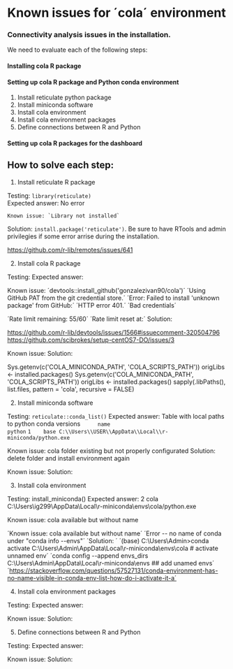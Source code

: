 # Known issues for ´cola´ environment


### Connectivity analysis issues in the installation.
 
 We need to evaluate each of the following steps:
 
 #### Installing cola R package
 
 
 
 #### Setting up cola R package and Python conda environment
 
 1. Install reticulate python package
 2. Install miniconda software
 3. Install cola environment
 4. Install cola environment packages
 5. Define connections between R and Python
 
 #### Setting up cola R packages for the dashboard

 
 
## How to solve each step:
 
 1. Install reticulate R package
  
  Testing: `library(reticulate)`  
  Expected answer: No error
  
    Known issue: `Library not installed`
  Solution: `install.package('reticulate')`. Be sure to have RTools and admin privilegies if some error arrise during the installation.
  
  
  https://github.com/r-lib/remotes/issues/641
  

 2. Install cola R package
  
  Testing: 
  Expected answer:
  
  Known issue: 
   ´devtools::install_github('gonzalezivan90/cola')´
  ´Using GitHub PAT from the git credential store.´
  ´Error: Failed to install 'unknown package' from GitHub:´
  ´HTTP error 401.´
  ´Bad credentials´

  ´Rate limit remaining: 55/60´
  ´Rate limit reset at:´
  Solution:  
  
  https://github.com/r-lib/devtools/issues/1566#issuecomment-320504796 
  https://github.com/scibrokes/setup-centOS7-DO/issues/3
  
  Known issue: 
  Solution:



  Sys.getenv(c('COLA_MINICONDA_PATH', 'COLA_SCRIPTS_PATH'))
  origLibs <- installed.packages()
  Sys.getenv(c('COLA_MINICONDA_PATH', 'COLA_SCRIPTS_PATH'))
  origLibs <- installed.packages()
  sapply(.libPaths(), list.files, pattern = 'cola', recursive = FALSE)

  
 2. Install miniconda software
  
  Testing: `reticulate::conda_list()`
  Expected answer: Table with local paths to python conda versions
  `     name                                                  python`
  `1    base C:\\Users\\USER\\AppData\\Local\\r-miniconda/python.exe`
  
  Known issue: cola folder existing but not properly configurated
  Solution: delete folder and install environment again
  
  Known issue: 
  Solution:
  
 3. Install cola environment
  
  Testing: install_miniconda()
  Expected answer:
  2         cola         C:\\Users\\ig299\\AppData\\Local\\r-miniconda\\envs\\cola/python.exe

 

  
  Known issue: cola available but without name
  
´Known issue: cola available but without name´
     ´Error -- no name of conda under "conda info --envs"´
  ´Solution: ´
   ´(base) C:\Users\Admin>conda activate C:\Users\Admin\AppData\Local\r-miniconda\envs\cola # activate unnamed env´
   ´conda config --append envs_dirs C:\Users\Admin\AppData\Local\r-miniconda\envs ## add unamed envs´
   ´https://stackoverflow.com/questions/57527131/conda-environment-has-no-name-visible-in-conda-env-list-how-do-i-activate-it-a´


 4. Install cola environment packages
 
  Testing:
  Expected answer:
  
  Known issue:
  Solution:
  
 5. Define connections between R and Python
 
  Testing:
  Expected answer:
  
  Known issue:
  Solution:
